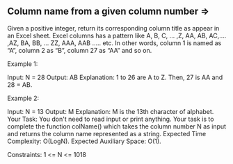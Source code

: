Column name from a given column number  =>
--------------------------------------


Given a positive integer, return its corresponding column title as appear in an Excel sheet.
Excel columns has a pattern like A, B, C, … ,Z, AA, AB, AC,…. ,AZ, BA, BB, … ZZ, AAA, AAB ….. etc. In other words, column 1 is named as “A”, column 2 as “B”, column 27 as “AA” and so on.

Example 1:

Input:
N = 28
Output: AB
Explanation: 1 to 26 are A to Z.
Then, 27 is AA and 28 = AB.

Example 2:

Input: 
N = 13
Output: M
Explanation: M is the 13th character of
alphabet.
Your Task:
You don't need to read input or print anything. Your task is to complete the function colName() which takes the column number N as input and returns the column name represented as a string.
Expected Time Complexity: O(LogN).
Expected Auxiliary Space: O(1).

Constraints:
1 <= N <= 1018

